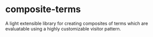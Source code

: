 # composite-terms
A light extensible library for creating composites of terms which are evaluatable using a highly customizable visitor pattern.
